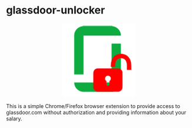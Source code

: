 # glassdoor-unlocker
<p align="center">
  <img src="icon.png">
</p>

This is a simple Chrome/Firefox browser extension to provide access to glassdoor.com without authorization
and providing information about your salary.

